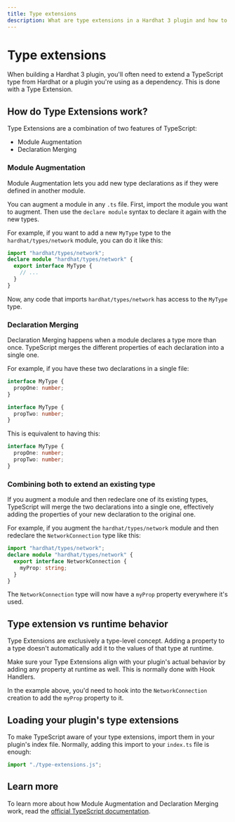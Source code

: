 ```yaml
---
title: Type extensions
description: What are type extensions in a Hardhat 3 plugin and how to use them
---
```


# Type extensions

When building a Hardhat 3 plugin, you'll often need to extend a TypeScript type from Hardhat or a plugin you're using as a dependency. This is done with a Type Extension.

## How do Type Extensions work?

Type Extensions are a combination of two features of TypeScript:

- Module Augmentation
- Declaration Merging

### Module Augmentation

Module Augmentation lets you add new type declarations as if they were defined in another module.

You can augment a module in any `.ts` file. First, import the module you want to augment. Then use the `declare module` syntax to declare it again with the new types.

For example, if you want to add a new `MyType` type to the `hardhat/types/network` module, you can do it like this:

```ts
import "hardhat/types/network";
declare module "hardhat/types/network" {
  export interface MyType {
    // ...
  }
}
```

Now, any code that imports `hardhat/types/network` has access to the `MyType` type.

### Declaration Merging

Declaration Merging happens when a module declares a type more than once. TypeScript merges the different properties of each declaration into a single one.

For example, if you have these two declarations in a single file:

```ts
interface MyType {
  propOne: number;
}

interface MyType {
  propTwo: number;
}
```

This is equivalent to having this:

```ts
interface MyType {
  propOne: number;
  propTwo: number;
}
```

### Combining both to extend an existing type

If you augment a module and then redeclare one of its existing types, TypeScript will merge the two declarations into a single one, effectively adding the properties of your new declaration to the original one.

For example, if you augment the `hardhat/types/network` module and then redeclare the `NetworkConnection` type like this:

```ts
import "hardhat/types/network";
declare module "hardhat/types/network" {
  export interface NetworkConnection {
    myProp: string;
  }
}
```

The `NetworkConnection` type will now have a `myProp` property everywhere it's used.

## Type extension vs runtime behavior

Type Extensions are exclusively a type-level concept. Adding a property to a type doesn't automatically add it to the values of that type at runtime.

Make sure your Type Extensions align with your plugin's actual behavior by adding any property at runtime as well. This is normally done with Hook Handlers.

In the example above, you'd need to hook into the `NetworkConnection` creation to add the `myProp` property to it.

## Loading your plugin's type extensions

To make TypeScript aware of your type extensions, import them in your plugin's index file. Normally, adding this import to your `index.ts` file is enough:

```ts
import "./type-extensions.js";
```

## Learn more

To learn more about how Module Augmentation and Declaration Merging work, read the [official TypeScript documentation](https://www.typescriptlang.org/docs/handbook/declaration-merging.html).
